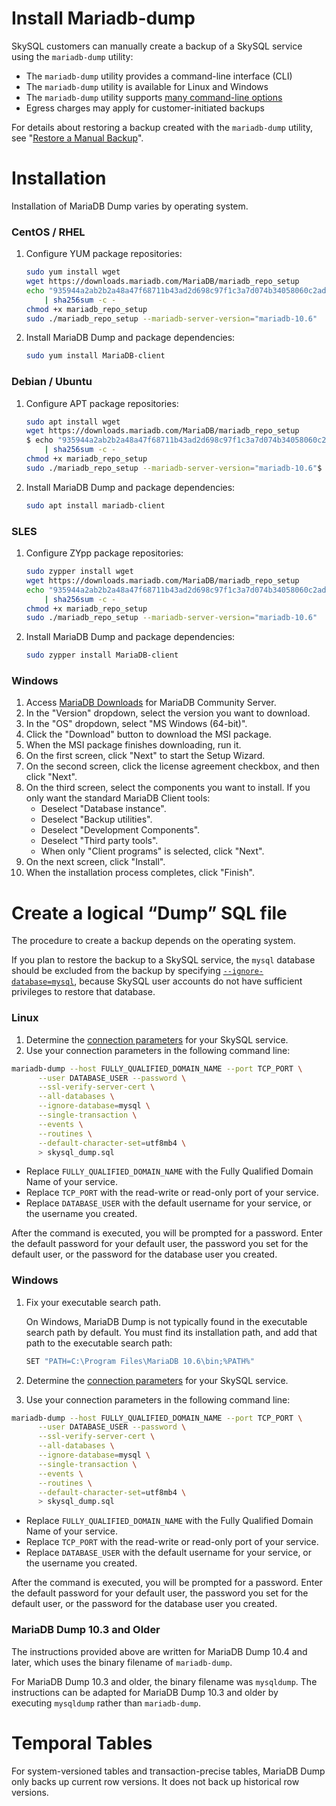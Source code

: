 # Install Mariadb-dump

SkySQL customers can manually create a backup of a SkySQL service using the `mariadb-dump` utility:

- The `mariadb-dump` utility provides a command-line interface (CLI)
- The `mariadb-dump` utility is available for Linux and Windows
- The `mariadb-dump` utility supports [many command-line options](https://mariadb.com/kb/en/mariadb-dump/)
- Egress charges may apply for customer-initiated backups

For details about restoring a backup created with the `mariadb-dump` utility, see "[Restore a Manual Backup](https://mariadb.com/kb/en/mariadb-dump/#restoring)".

# Installation

Installation of MariaDB Dump varies by operating system.

### **CentOS / RHEL**

1. Configure YUM package repositories:
    
    ```bash
    sudo yum install wget
    wget https://downloads.mariadb.com/MariaDB/mariadb_repo_setup
    echo "935944a2ab2b2a48a47f68711b43ad2d698c97f1c3a7d074b34058060c2ad21b mariadb_repo_setup" \
        | sha256sum -c -
    chmod +x mariadb_repo_setup
    sudo ./mariadb_repo_setup --mariadb-server-version="mariadb-10.6"
    ```
    
2. Install MariaDB Dump and package dependencies:
    
    ```bash
    sudo yum install MariaDB-client
    ```

### **Debian / Ubuntu**

1. Configure APT package repositories:
    
    ```bash
    sudo apt install wget
    wget https://downloads.mariadb.com/MariaDB/mariadb_repo_setup
    $ echo "935944a2ab2b2a48a47f68711b43ad2d698c97f1c3a7d074b34058060c2ad21b mariadb_repo_setup" 
        | sha256sum -c -
    chmod +x mariadb_repo_setup
    sudo ./mariadb_repo_setup --mariadb-server-version="mariadb-10.6"$ sudo apt update
    ```
    
2. Install MariaDB Dump and package dependencies:
    
    ```bash
    sudo apt install mariadb-client
    ```
    

### **SLES**

1. Configure ZYpp package repositories:
    
    ```bash
    sudo zypper install wget
    wget https://downloads.mariadb.com/MariaDB/mariadb_repo_setup
    echo "935944a2ab2b2a48a47f68711b43ad2d698c97f1c3a7d074b34058060c2ad21b mariadb_repo_setup" \
        | sha256sum -c -
    chmod +x mariadb_repo_setup
    sudo ./mariadb_repo_setup --mariadb-server-version="mariadb-10.6"
    ```
    
2. Install MariaDB Dump and package dependencies:
    
    ```bash
    sudo zypper install MariaDB-client
    ```

### **Windows**

1. Access [MariaDB Downloads](https://mariadb.com/downloads/community/community-server/) for MariaDB Community Server.
2. In the "Version" dropdown, select the version you want to download.
3. In the "OS" dropdown, select "MS Windows (64-bit)".
4. Click the "Download" button to download the MSI package.
5. When the MSI package finishes downloading, run it.
6. On the first screen, click "Next" to start the Setup Wizard.
7. On the second screen, click the license agreement checkbox, and then click "Next".
8. On the third screen, select the components you want to install. If you only want the standard MariaDB Client tools:
    - Deselect "Database instance".
    - Deselect "Backup utilities".
    - Deselect "Development Components".
    - Deselect "Third party tools".
    - When only "Client programs" is selected, click "Next".
9. On the next screen, click "Install".
10. When the installation process completes, click "Finish".

# Create a logical “Dump” SQL file

The procedure to create a backup depends on the operating system.

If you plan to restore the backup to a SkySQL service, the `mysql` database should be excluded from the backup by specifying [`--ignore-database=mysql`](https://mariadb.com/kb/en/mariadb-dump/#options), because SkySQL user accounts do not have sufficient privileges to restore that database.

### **Linux**

1. Determine the [connection parameters](<../../Connecting to Sky DBs/>) for your SkySQL service.
2. Use your connection parameters in the following command line:

```bash
mariadb-dump --host FULLY_QUALIFIED_DOMAIN_NAME --port TCP_PORT \
      --user DATABASE_USER --password \
      --ssl-verify-server-cert \
      --all-databases \
      --ignore-database=mysql \
      --single-transaction \
      --events \
      --routines \
      --default-character-set=utf8mb4 \
      > skysql_dump.sql
```

- Replace `FULLY_QUALIFIED_DOMAIN_NAME` with the Fully Qualified Domain Name of your service.
- Replace `TCP_PORT` with the read-write or read-only port of your service.
- Replace `DATABASE_USER` with the default username for your service, or the username you created.

After the command is executed, you will be prompted for a password. Enter the default password for your default user, the password you set for the default user, or the password for the database user you created.

### **Windows**

1. Fix your executable search path.
    
    On Windows, MariaDB Dump is not typically found in the executable search path by default. You must find its installation path, and add that path to the executable search path:
    
    ```bash
    SET "PATH=C:\Program Files\MariaDB 10.6\bin;%PATH%"
    ```
    
2. Determine the [connection parameters](<../../Connecting to Sky DBs/>) for your SkySQL service.
3. Use your connection parameters in the following command line:

```bash
mariadb-dump --host FULLY_QUALIFIED_DOMAIN_NAME --port TCP_PORT \
      --user DATABASE_USER --password \
      --ssl-verify-server-cert \
      --all-databases \
      --ignore-database=mysql \
      --single-transaction \
      --events \
      --routines \
      --default-character-set=utf8mb4 \
      > skysql_dump.sql
```

- Replace `FULLY_QUALIFIED_DOMAIN_NAME` with the Fully Qualified Domain Name of your service.
- Replace `TCP_PORT` with the read-write or read-only port of your service.
- Replace `DATABASE_USER` with the default username for your service, or the username you created.

After the command is executed, you will be prompted for a password. Enter the default password for your default user, the password you set for the default user, or the password for the database user you created.

### **MariaDB Dump 10.3 and Older**

The instructions provided above are written for MariaDB Dump 10.4 and later, which uses the binary filename of `mariadb-dump`.

For MariaDB Dump 10.3 and older, the binary filename was `mysqldump`. The instructions can be adapted for MariaDB Dump 10.3 and older by executing `mysqldump` rather than `mariadb-dump`.

# Temporal Tables

For system-versioned tables and transaction-precise tables, MariaDB Dump only backs up current row versions. It does not back up historical row versions.